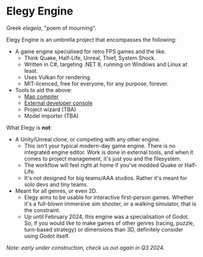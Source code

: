 
# Elegy Engine

Greek *elegeia*, "poem of mourning".

Elegy Engine is an umbrella project that encompasses the following:
* A game engine specialised for retro FPS games and the like.
  * Think Quake, Half-Life, Unreal, Thief, System Shock.
  * Written in C#, targeting .NET 8, running on Windows and Linux at least.
  * Uses Vulkan for rendering.
  * MIT-licenced, free for everyone, for any purpose, forever.
* Tools to aid the above:
  * [Map compiler](https://github.com/ElegyEngine/ElegyEngine/tree/master/src/Elegy.MapCompiler)
  * [External developer console](https://github.com/ElegyEngine/ElegyDevConsoleApp)
  * Project wizard (TBA)
  * Model importer (TBA)

What Elegy is **not**:
* A Unity/Unreal clone, or competing with any other engine.
  * This isn't your typical modern-day game engine. There is no integrated engine editor. Work is done in external tools, and when it comes to project management, it's just you and the filesystem.
  * The workflow will feel right at home if you've modded Quake or Half-Life.
  * It's not designed for big teams/AAA studios. Rather it's meant for solo devs and tiny teams.
* Meant for all genres, or even 2D.
  * Elegy aims to be usable for interactive first-person games. Whether it's a full-blown immersive sim shooter, or a walking simulator, that is the constraint.
  * Up until February 2024, this engine was a specialisation of Godot. So, if you would like to make games of other genres (racing, puzzle, turn-based strategy) or dimensions than 3D, definitely consider using Godot itself.

*Note: early under construction, check us out again in Q3 2024.*
